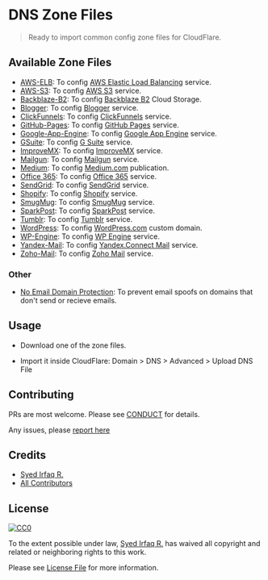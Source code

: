 # DNS Zone Files

> Ready to import common config zone files for CloudFlare.

## Available Zone Files

- [AWS-ELB](files/aws-elb.txt): To config [AWS Elastic Load Balancing](https://aws.amazon.com/elasticloadbalancing/) service.
- [AWS-S3](files/aws-s3.txt): To config [AWS S3](https://aws.amazon.com/s3/) service.
- [Backblaze-B2](files/backblaze.txt): To config [Backblaze B2](https://www.backblaze.com/b2/cloud-storage.html) Cloud Storage.
- [Blogger](files/blogger.txt): To config [Blogger](https://blogger.com/) service.
- [ClickFunnels](files/clickfunnels.txt): To config [ClickFunnels](https://clickfunnels.com/) service.
- [GitHub-Pages](files/github-pages.txt): To config [GitHub Pages](https://pages.github.com/) service.
- [Google-App-Engine](files/google-app-engine.txt): To config [Google App Engine](https://cloud.google.com/appengine/) service.
- [GSuite](files/gsuite.txt): To config [G Suite](https://gsuite.google.com/) service.
- [ImproveMX](files/improvmx.txt): To config [ImproveMX](https://improvmx.com/) service.
- [Mailgun](files/mailgun.txt): To config [Mailgun](https://www.mailgun.com/) service.
- [Medium](files/medium.txt): To config [Medium.com](https://medium.com/) publication.
- [Office 365](files/office-365.txt): To config [Office 365](https://www.office365.com/) service.
- [SendGrid](files/sendgrid.txt): To config [SendGrid](https://sendgrid.com/) service.
- [Shopify](files/shopify.txt): To config [Shopify](https://shopify.com/) service.
- [SmugMug](files/smugmug.txt): To config [SmugMug](https://smugmug.com/) service.
- [SparkPost](files/sparkpost.txt): To config [SparkPost](https://sparkpost.com/) service.
- [Tumblr](files/tumblr.txt): To config [Tumblr](https://tumblr.com/) service.
- [WordPress](files/wordpress.txt): To config [WordPress.com](https://wordpress.com/) custom domain.
- [WP-Engine](files/wp-engine.txt): To config [WP Engine](https://wpengine.com/) service.
- [Yandex-Mail](files/yandex-mail.txt): To config [Yandex.Connect Mail](https://mail.yandex.com/) service.
- [Zoho-Mail](files/zoho-mail.txt): To config [Zoho Mail](https://www.zoho.com/mail/) service.

### Other

- [No Email Domain Protection](files/no-email-domain-protection.txt): To prevent email spoofs on domains that don't send or recieve emails.

## Usage

- Download one of the zone files.

- Import it inside CloudFlare: Domain > DNS > Advanced > Upload DNS File

## Contributing

PRs are most welcome. Please see [CONDUCT](CONDUCT.md) for details.

Any issues, please [report here][link-issues]

## Credits

- [Syed Irfaq R.][link-author]
- [All Contributors][link-contributors]

## License

[![CC0](http://i.creativecommons.org/p/zero/1.0/88x31.png)](https://creativecommons.org/publicdomain/zero/1.0/)

To the extent possible under law, [Syed Irfaq R.][link-author] has waived all copyright and related or neighboring rights to this work.

Please see [License File](LICENSE.md) for more information.

[link-author]: https://github.com/irazasyed
[link-issues]: https://github.com/irazasyed/dns-zone-files/issues
[link-contributors]: https://github.com/irazasyed/dns-zone-files/contributors
